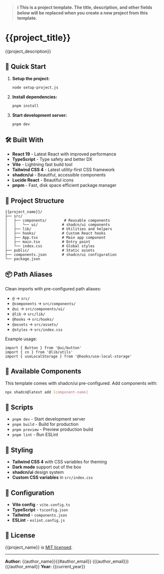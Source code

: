 > **ℹ️ This is a project template. The title, description, and other fields below will be replaced when you create a new project from this template.**

# {{project_title}}

{{project_description}}

## 🚀 Quick Start

1. **Setup the project:**

   ```bash
   node setup-project.js
   ```

2. **Install dependencies:**

   ```bash
   pnpm install
   ```

3. **Start development server:**
   ```bash
   pnpm dev
   ```

## 🛠️ Built With

- **React 19** - Latest React with improved performance
- **TypeScript** - Type safety and better DX
- **Vite** - Lightning fast build tool
- **Tailwind CSS 4** - Latest utility-first CSS framework
- **shadcn/ui** - Beautiful, accessible components
- **Lucide React** - Beautiful icons
- **pnpm** - Fast, disk space efficient package manager

## 📁 Project Structure

```
{{project_name}}/
├── src/
│   ├── components/        # Reusable components
│   │   └── ui/           # shadcn/ui components
│   ├── lib/              # Utilities and helpers
│   ├── hooks/            # Custom React hooks
│   ├── App.tsx           # Main app component
│   ├── main.tsx          # Entry point
│   └── index.css         # Global styles
├── public/               # Static assets
├── components.json       # shadcn/ui configuration
└── package.json
```

## 📦 Path Aliases

Clean imports with pre-configured path aliases:

- `@` → `src/`
- `@components` → `src/components/`
- `@ui` → `src/components/ui/`
- `@lib` → `src/lib/`
- `@hooks` → `src/hooks/`
- `@assets` → `src/assets/`
- `@styles` → `src/index.css`

Example usage:

```tsx
import { Button } from '@ui/button'
import { cn } from '@lib/utils'
import { useLocalStorage } from '@hooks/use-local-storage'
```

## 🧩 Available Components

This template comes with shadcn/ui pre-configured. Add components with:

```bash
npx shadcn@latest add [component-name]
```

## 📝 Scripts

- `pnpm dev` - Start development server
- `pnpm build` - Build for production
- `pnpm preview` - Preview production build
- `pnpm lint` - Run ESLint

## 🎨 Styling

- **Tailwind CSS 4** with CSS variables for theming
- **Dark mode** support out of the box
- **shadcn/ui** design system
- **Custom CSS variables** in `src/index.css`

## 🔧 Configuration

- **Vite config** - `vite.config.ts`
- **TypeScript** - `tsconfig.json`
- **Tailwind** - `components.json`
- **ESLint** - `eslint.config.js`

## 📄 License

{{project_name}} is [MIT licensed](./LICENSE).

---

**Author:** {{author_name}}{{#author_email}} ({{author_email}}){{/author_email}}
**Year:** {{current_year}}
